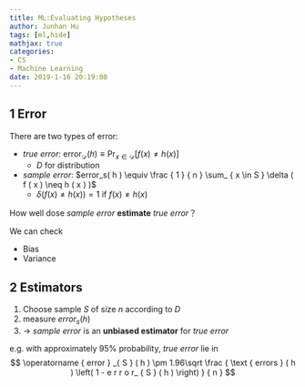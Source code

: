 ```yaml
---
title: ML:Evaluating Hypotheses
author: Junhan Hu
tags: [ml,hide]
mathjax: true
categories:
- CS
- Machine Learning
date: 2019-1-16 20:19:00
---
```


## 1 Error

There are two types of error:

* *true error*: $\operatorname { error } _{ \mathcal { D } } ( h ) \equiv \operatorname { Pr }_ { x \in \mathcal { D } } [ f ( x ) \neq h ( x ) ]$
  * $D$ for distribution
* *sample error*: $error_s( h ) \equiv \frac { 1 } { n } \sum_ { x \in S } \delta ( f ( x ) \neq h ( x ) )$
  * $\delta ( f ( x ) \neq h ( x ) )=1$ if $f ( x ) \neq h ( x )$

How well dose *sample error* **estimate**  *true error*？

We can check

* Bias
* Variance

## 2 Estimators

1. Choose sample $S$ of size $n$ according to $D$
2. measure $error_s(h)$
3. $\to$ *sample error* is an **unbiased estimator** for *true error*

e.g. with approximately $95\%$ probability, *true error* lie in
$$
\operatorname { error } _{ S } ( h ) \pm 1.96\sqrt \frac { \text { errors } ( h ) \left( 1 - e r r o r_ { S } ( h ) \right) } { n }
$$
